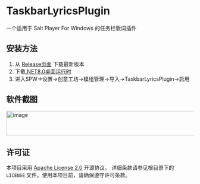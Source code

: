 # TaskbarLyricsPlugin
一个适用于 Salt Player For Windows 的任务栏歌词插件
## 安装方法
1. 从 [Release页面](https://github.com/zmxlsss666/TaskbarLyricsPlugin/releases) 下载最新版本
2. 下载[.NET8.0桌面运行时](https://dotnet.microsoft.com/zh-cn/download/dotnet/thank-you/runtime-desktop-8.0.20-windows-x64-installer)
3.  进入SPW→设置→创意工坊→模组管理→导入→TaskbarLyricsPlugin→启用
## 软件截图
<img width="525" height="66" alt="image" src="https://github.com/user-attachments/assets/c2459aee-bb65-461a-9b5a-c852125bc02c" />

## 许可证
本项目采用 [Apache License 2.0](LICENSE) 开源协议。
详细条款请参见根目录下的 `LICENSE` 文件。使用本项目前，请确保遵守许可条款。
